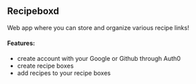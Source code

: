 ## Recipeboxd

Web app where you can store and organize various recipe links!

#### Features:

- create account with your Google or Github through Auth0
- create recipe boxes
- add recipes to your recipe boxes
